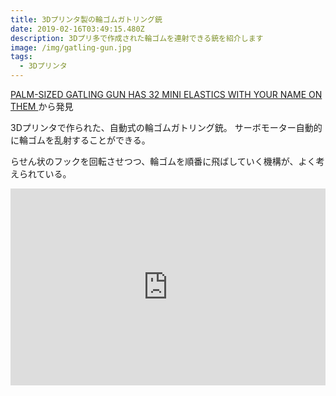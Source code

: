 ```yaml
---
title: 3Dプリンタ製の輪ゴムガトリング銃
date: 2019-02-16T03:49:15.480Z
description: 3Dプリ多で作成された輪ゴムを連射できる銃を紹介します
image: /img/gatling-gun.jpg
tags:
  - 3Dプリンタ
---
```

[PALM-SIZED GATLING GUN HAS 32 MINI ELASTICS WITH YOUR NAME ON THEM
](https://hackaday.com/2019/02/13/palm-sized-gatling-gun-has-32-mini-elastics-with-your-name-on-them/) から発見

3Dプリンタで作られた、自動式の輪ゴムガトリング銃。
サーボモーター自動的に輪ゴムを乱射することができる。

らせん状のフックを回転させつつ、輪ゴムを順番に飛ばしていく機構が、よく考えられている。

<iframe width="100%" height="315" src="https://www.youtube.com/embed/eyxTQXKrBKg" frameborder="0" allow="accelerometer; autoplay; encrypted-media; gyroscope; picture-in-picture" allowfullscreen></iframe>

